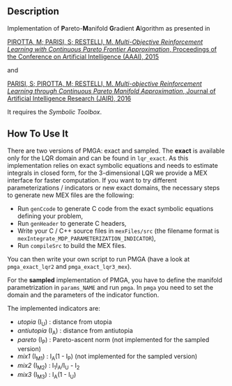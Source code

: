 Description
-----------

Implementation of **P**areto-**M**anifold **G**radient **A**lgorithm as presented in

[PIROTTA, M; PARISI, S; RESTELLI, M. *Multi-Objective Reinforcement Learning with Continuous Pareto Frontier Approximation*, Proceedings of the Conference on Artificial Intelligence (AAAI), 2015](http://www.aaai.org/ocs/index.php/AAAI/AAAI15/paper/view/9798)

and 

[PARISI, S; PIROTTA, M; RESTELLI, M. *Multi-objective Reinforcement Learning through Continuous Pareto Manifold Approximation*, Journal of Artificial Intelligence Research (JAIR), 2016](http://www.ausy.tu-darmstadt.de/uploads/Site/EditPublication/PARISI_JAIR_MORL.pdf)

It requires the *Symbolic Toolbox*.


How To Use It
-------------

There are two versions of PMGA: exact and sampled. The **exact** is available only for the LQR domain and can be found in `lqr_exact`. As this implementation relies on exact symbolic equations and needs to estimate integrals in closed form, for the 3-dimensional LQR we provide a MEX interface for faster computation. If you want to try different parameterizations / indicators or new exact domains, the necessary steps to generate new MEX files are the following:

- Run `genCcode` to generate C code from the exact symbolic equations defining your problem,
- Run `genHeader` to generate C headers,
- Write your C / C++ source files in `mexFiles/src` (the filename format is `mexIntegrate_MDP_PARAMETERIZATION_INDICATOR`),
- Run `compileSrc` to build the MEX files.

You can then write your own script to run PMGA (have a look at `pmga_exact_lqr2` and `pmga_exact_lqr3_mex`).

For the **sampled** implementation of PMGA, you have to define the manifold parametrization in `params_NAME` and run `pmga`. In `pmga` you need to set the domain and the parameters of the indicator function.

The implemented indicators are:

- *utopia* (I<sub>U</sub>)     : distance from utopia
- *antiutopia* (I<sub>A</sub>) : distance from antiutopia
- *pareto* (I<sub>P</sub>)     : Pareto-ascent norm (not implemented for the sampled version)
- *mix1* (I<sub>M1</sub>)      : I<sub>A</sub>(1 - I<sub>P</sub>) (not implemented for the sampled version)
- *mix2* (I<sub>M2</sub>)      : I<sub>1</sub>I<sub>A</sub>/I<sub>U</sub> - I<sub>2</sub>
- *mix3* (I<sub>M3</sub>)      : I<sub>A</sub>(1 - I<sub>U</sub>)

